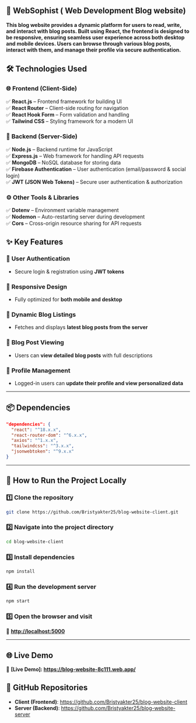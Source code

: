 ## 📝 WebSophist ( Web Development Blog website)  

**This blog website provides a dynamic platform for users to read, write, and interact with blog posts. Built using React, the frontend is designed to be responsive, ensuring seamless user experience across both desktop and mobile devices. Users can browse through various blog posts, interact with them, and manage their profile via secure authentication.**


## 🛠️ Technologies Used  

### 🌐 **Frontend (Client-Side)**  
✅ **React.js** – Frontend framework for building UI  
✅ **React Router** – Client-side routing for navigation  
✅ **React Hook Form** – Form validation and handling  
✅ **Tailwind CSS** – Styling framework for a modern UI  

### 🔗 **Backend (Server-Side)**  
✅ **Node.js** – Backend runtime for JavaScript  
✅ **Express.js** – Web framework for handling API requests  
✅ **MongoDB** – NoSQL database for storing data  
✅ **Firebase Authentication** – User authentication (email/password & social login)  
✅ **JWT (JSON Web Tokens)** – Secure user authentication & authorization  
 
### ⚙️ **Other Tools & Libraries**  
✅ **Dotenv** – Environment variable management  
✅ **Nodemon** – Auto-restarting server during development  
✅ **Cors** – Cross-origin resource sharing for API requests

## ✨ Key Features  

### 🔐 **User Authentication**  
- Secure login & registration using **JWT tokens**  

### 📱 **Responsive Design**  
- Fully optimized for **both mobile and desktop**  

### 📰 **Dynamic Blog Listings**  
- Fetches and displays **latest blog posts from the server**  

### 📖 **Blog Post Viewing**  
- Users can **view detailed blog posts** with full descriptions  

### 👤 **Profile Management**  
- Logged-in users can **update their profile and view personalized data**  

---

## 📦 Dependencies  

```json
"dependencies": {
  "react": "^18.x.x",
  "react-router-dom": "^6.x.x",
  "axios": "^1.x.x",
  "tailwindcss": "^3.x.x",
  "jsonwebtoken": "^9.x.x"
}
```

---

## 🚀 How to Run the Project Locally  

### 1️⃣ Clone the repository  
```sh
git clone https://github.com/Bristyakter25/blog-website-client.git
```

### 2️⃣ Navigate into the project directory  
```sh
cd blog-website-client
```

### 3️⃣ Install dependencies  
```sh
npm install
```

### 4️⃣ Run the development server  
```sh
npm start
```

### 5️⃣ Open the browser and visit  
🔗 **[http://localhost:5000](http://localhost:5000)**  

---

## 🌐 Live Demo  
🔗 **[Live Demo]: https://blog-website-8c111.web.app/** 

## 📂 GitHub Repositories  
- **Client (Frontend)**: https://github.com/Bristyakter25/blog-website-client
- **Server (Backend)**: https://github.com/Bristyakter25/blog-website-server



 
